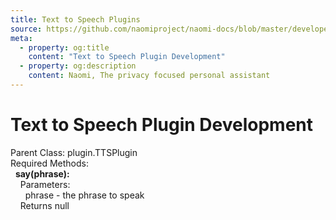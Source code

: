 ```yaml
---
title: Text to Speech Plugins
source: https://github.com/naomiproject/naomi-docs/blob/master/developer/plugins/tti_plugin.md
meta:
  - property: og:title
    content: "Text to Speech Plugin Development"
  - property: og:description
    content: Naomi, The privacy focused personal assistant
---
```


# Text to Speech Plugin Development

Parent Class: plugin.TTSPlugin<br />
Required Methods:<br />
&nbsp;&nbsp;**say(phrase):**<br />
&nbsp;&nbsp;&nbsp;&nbsp;Parameters:<br />
&nbsp;&nbsp;&nbsp;&nbsp;&nbsp;&nbsp;phrase - the phrase to speak<br />
&nbsp;&nbsp;&nbsp;&nbsp;Returns null<br />

<DocPreviousVersions/>
<EditPageLink/>
